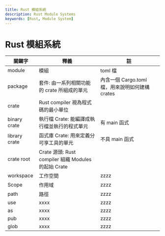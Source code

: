 ```yaml
---
title: Rust 模組系統
description: Rust Module Systems
keywords: [Rust, Module System]
---
```


# Rust 模組系統

| 關鍵字 | 釋義 | 註|
|------|-----|-----|
| module | 模組 | toml 檔 |
| package | 套件: 由一系列相關功能的 crate 所組成的單元 | 內含一個 Cargo.toml 檔，用來說明如何建構 crates |
| crate | Rust compiler 視為程式碼的最小單位 |  |
| binary crate | 執行檔 Crate: 能編譯成執行檔並執行的程式單元 | 有 main 函式 |
| library crate | 函式庫 Crate: 用來定義分可享工具的單元 | 不具 main 函式 |
| crate root | Crate 源頭: Rust compiler 組織 Modules 的起始 Crate |  |
| workspace | 工作空間 | zzzz |
| Scope | 作用域 | zzzz |
| path | 路徑 | zzzz |
| use | xxxx | zzzz |
| as | xxxx | zzzz |
| pub | xxxx | zzzz |
| glob | xxxx | zzzz |

